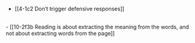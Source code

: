 - [[4-1c2 Don’t trigger defensive responses]]
<br>
- [[10-2f3b Reading is about extracting the meaning from the words, and not about extracting words from the page]]
